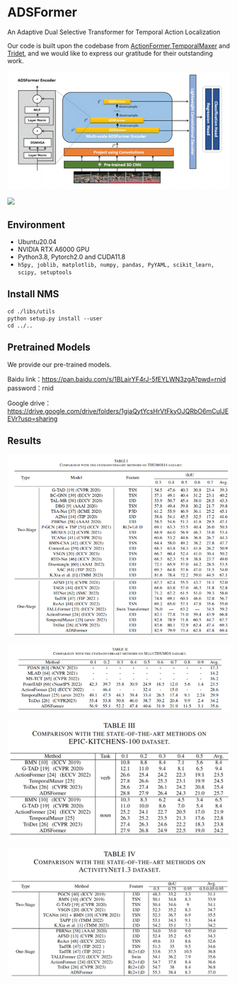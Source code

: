 # ADSFormer

An Adaptive Dual Selective Transformer for Temporal Action Localization

Our code is built upon the codebase from [ActionFormer](https://github.com/happyharrycn/actionformer_release),[TemporalMaxer](https://github.com/TuanTNG/TemporalMaxer) and [Tridet](https://github.com/dingfengshi/TriDet), and we would like to express our gratitude for their outstanding work.

![](./docs/fig2.png)

![](./docs/fig3.png)

## Environment
- Ubuntu20.04
-  NVIDIA RTX A6000 GPU
-  Python3.8, Pytorch2.0 and CUDA11.8
-  `h5py,
joblib,
matplotlib,
numpy,
pandas,
PyYAML,
scikit_learn,
scipy,
setuptools`


## Install NMS
```
cd ./libs/utils
python setup.py install --user
cd ../..
```


## Pretrained Models

We provide our pre-trained models. 

Baidu link：https://pan.baidu.com/s/1BLairYF4rJ-5fEYLWN3zgA?pwd=rnid password：rnid 

Google drive：https://drive.google.com/drive/folders/1giaQytYcsHrVtFkyOJQRbO6mCulJEEVr?usp=sharing


## Results

![](./docs/table1.png)

![](./docs/table2.png)

![](./docs/table3.png)

![](./docs/table4.png)

